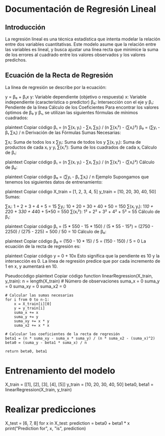 # Documentación de Regresión Lineal

## Introducción

La regresión lineal es una técnica estadística que intenta modelar la relación entre dos variables cuantitativas. Este modelo asume que la relación entre las variables es lineal, y busca ajustar una línea recta que minimice la suma de los errores al cuadrado entre los valores observados y los valores predichos.

## Ecuación de la Recta de Regresión

La línea de regresión se describe por la ecuación:


y = β₀ + β₁x
y: Variable dependiente (objetivo o respuesta)
x: Variable independiente (característica o predictor)
β₀: Intersección con el eje y
β₁: Pendiente de la línea
Cálculo de los Coeficientes
Para encontrar los valores óptimos de β₀ y β₁, se utilizan las siguientes fórmulas de mínimos cuadrados:

plaintext
Copiar código
β₁ = (n ∑(xᵢ yᵢ) - ∑xᵢ ∑yᵢ) / (n ∑(xᵢ²) - (∑xᵢ)²)
β₀ = (∑yᵢ - β₁ ∑xᵢ) / n
Derivación de las Fórmulas
Sumas Necesarias:

∑xᵢ: Suma de todos los x
∑yᵢ: Suma de todos los y
∑(xᵢ yᵢ): Suma de productos de cada xᵢ y yᵢ
∑(xᵢ²): Suma de los cuadrados de cada xᵢ
Cálculo de β₁:

plaintext
Copiar código
β₁ = (n ∑(xᵢ yᵢ) - ∑xᵢ ∑yᵢ) / (n ∑(xᵢ²) - (∑xᵢ)²)
Cálculo de β₀:

plaintext
Copiar código
β₀ = (∑yᵢ - β₁ ∑xᵢ) / n
Ejemplo
Supongamos que tenemos los siguientes datos de entrenamiento:

plaintext
Copiar código
X_train = [1, 2, 3, 4, 5]
y_train = [10, 20, 30, 40, 50]
Sumas:

∑xᵢ: 1 + 2 + 3 + 4 + 5 = 15
∑yᵢ: 10 + 20 + 30 + 40 + 50 = 150
∑(xᵢ yᵢ): 1*10 + 2*20 + 3*30 + 4*40 + 5*50 = 550
∑(xᵢ²): 1² + 2² + 3² + 4² + 5² = 55
Cálculo de β₁:

plaintext
Copiar código
β₁ = (5 * 550 - 15 * 150) / (5 * 55 - 15²) = (2750 - 2250) / (275 - 225) = 500 / 50 = 10
Cálculo de β₀:

plaintext
Copiar código
β₀ = (150 - 10 * 15) / 5 = (150 - 150) / 5 = 0
La ecuación de la recta de regresión es:

plaintext
Copiar código
y = 0 + 10x
Esto significa que la pendiente es 10 y la intersección es 0. La línea de regresión predice que por cada incremento de 1 en x, y aumentará en 10.

Pseudocódigo
plaintext
Copiar código
function linearRegression(X_train, y_train):
    n = length(X_train)  # Número de observaciones
    suma_x = 0
    suma_y = 0
    suma_xy = 0
    suma_x2 = 0

    # Calcular las sumas necesarias
    for i from 0 to n-1:
        x = X_train[i][0]
        y = y_train[i]
        suma_x += x
        suma_y += y
        suma_xy += x * y
        suma_x2 += x * x

    # Calcular los coeficientes de la recta de regresión
    beta1 = (n * suma_xy - suma_x * suma_y) / (n * suma_x2 - (suma_x)^2)
    beta0 = (suma_y - beta1 * suma_x) / n

    return beta0, beta1

# Entrenamiento del modelo
X_train = [[1], [2], [3], [4], [5]]
y_train = [10, 20, 30, 40, 50]
beta0, beta1 = linearRegression(X_train, y_train)

# Realizar predicciones
X_test = [6, 7, 8]
for x in X_test:
    prediction = beta0 + beta1 * x
    print("Prediction for", x, "is", prediction)
